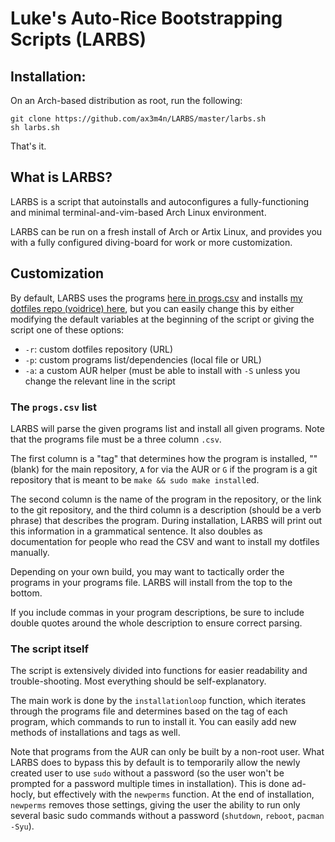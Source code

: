 # Luke's Auto-Rice Bootstrapping Scripts (LARBS)

## Installation:

On an Arch-based distribution as root, run the following:

```
git clone https://github.com/ax3m4n/LARBS/master/larbs.sh
sh larbs.sh
```

That's it.

## What is LARBS?

LARBS is a script that autoinstalls and autoconfigures a fully-functioning
and minimal terminal-and-vim-based Arch Linux environment.

LARBS can be run on a fresh install of Arch or Artix Linux, and provides you
with a fully configured diving-board for work or more customization.

## Customization

By default, LARBS uses the programs [here in progs.csv](progs.csv) and installs
[my dotfiles repo (voidrice) here](https://github.com/ax3m4n/voidrice),
but you can easily change this by either modifying the default variables at the
beginning of the script or giving the script one of these options:

- `-r`: custom dotfiles repository (URL)
- `-p`: custom programs list/dependencies (local file or URL)
- `-a`: a custom AUR helper (must be able to install with `-S` unless you
  change the relevant line in the script

### The `progs.csv` list

LARBS will parse the given programs list and install all given programs. Note
that the programs file must be a three column `.csv`.

The first column is a "tag" that determines how the program is installed, ""
(blank) for the main repository, `A` for via the AUR or `G` if the program is a
git repository that is meant to be `make && sudo make install`ed.

The second column is the name of the program in the repository, or the link to
the git repository, and the third column is a description (should be a verb
phrase) that describes the program. During installation, LARBS will print out
this information in a grammatical sentence. It also doubles as documentation
for people who read the CSV and want to install my dotfiles manually.

Depending on your own build, you may want to tactically order the programs in
your programs file. LARBS will install from the top to the bottom.

If you include commas in your program descriptions, be sure to include double
quotes around the whole description to ensure correct parsing.

### The script itself

The script is extensively divided into functions for easier readability and
trouble-shooting. Most everything should be self-explanatory.

The main work is done by the `installationloop` function, which iterates
through the programs file and determines based on the tag of each program,
which commands to run to install it. You can easily add new methods of
installations and tags as well.

Note that programs from the AUR can only be built by a non-root user. What
LARBS does to bypass this by default is to temporarily allow the newly created
user to use `sudo` without a password (so the user won't be prompted for a
password multiple times in installation). This is done ad-hocly, but
effectively with the `newperms` function. At the end of installation,
`newperms` removes those settings, giving the user the ability to run only
several basic sudo commands without a password (`shutdown`, `reboot`,
`pacman -Syu`).
